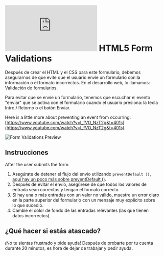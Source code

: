 # ![alt text](https://assets.breatheco.de/apis/img/images.php?blob&random&cat=icon&tags=breathecode,32)  HTML5 Form Validations

Después de crear el HTML y el CSS para este formulario, debemos asegurarnos de que evite que el usuario envíe un formulario con la información o el formato incorrectos. En el desarrollo web, lo llamamos: Validación de formularios.

Para evitar que se envíe un formulario, tenemos que escuchar el evento "enviar" que se activa con el formulario cuando el usuario presiona: la tecla Intro / Retorno o el botón Enviar.

Here is a little more about preventing an event from occurring: [https://www.youtube.com/watch?v=I_fVO_NzT2g&t=401s](https://www.youtube.com/watch?v=I_fVO_NzT2g&t=401s)

![Form Validations Preview](https://projects.breatheco.de/json?slug=html5-form-validations&preview)

## Instrucciones

After the user submits the form:
1. Asegúrate de detener el flujo del envío utilizando `preventDefault ()`, [aquí hay un poco más sobre preventDefault ()](https://www.youtube.com/watch?v=3SNyh57XSIA).
2. Después de evitar el envío, asegúrese de que todos los valores de entrada sean correctos y tengan el formato correcto.
3. Si hay una o más entradas con un valor no válido, muestre un error claro en la parte superior del formulario con un mensaje muy explícito sobre lo que sucedió.
4. Cambie el color de fondo de las entradas relevantes (las que tienen datos incorrectos).

## ¿Qué hacer si estás atascado?

¡No te sientas frustrado y pide ayuda! Después de probarte por tu cuenta durante 20 minutos, es hora de dejar de trabajar y pedir ayuda.